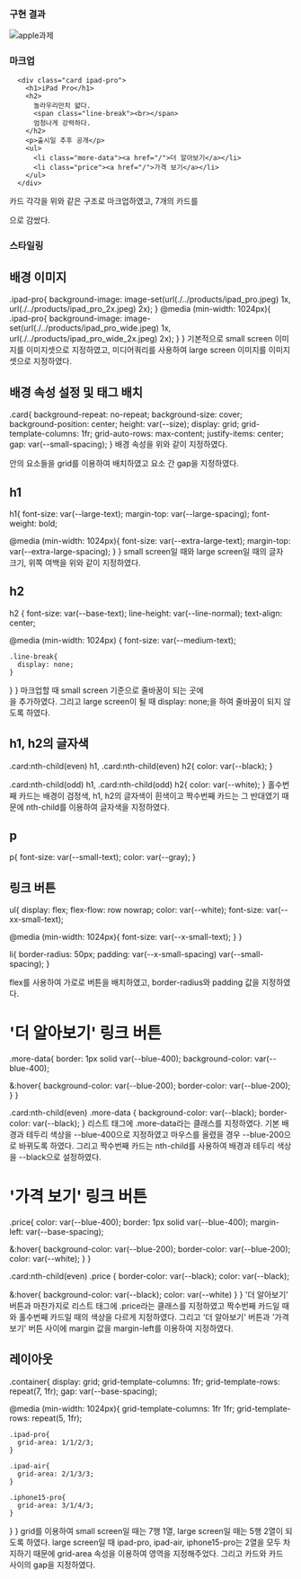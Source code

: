 ### 구현 결과
![apple과제](https://github.com/Suubiin/homework/assets/127467411/50ab63c1-b675-4bbb-8bb6-e8a3255514aa)

### 마크업
<!-- ipad-pro -->
      <div class="card ipad-pro">
        <h1>iPad Pro</h1>
        <h2>
          놀라우리만치 얇다.
          <span class="line-break"><br></span>
          엄청나게 강력하다.
        </h2>
        <p>출시일 추후 공개</p>
        <ul>
          <li class="more-data"><a href="/">더 알아보기</a></li>
          <li class="price"><a href="/">가격 보기</a></li>
        </ul>
      </div>

카드 각각을 위와 같은 구조로 마크업하였고, 7개의 카드를 <div class="container"> 으로 감쌌다.

### 스타일링
## 배경 이미지
.ipad-pro{
  background-image: image-set(url(./../products/ipad_pro.jpeg) 1x, 
                              url(./../products/ipad_pro_2x.jpeg) 2x);
}
@media (min-width: 1024px){
  .ipad-pro{
    background-image: image-set(url(./../products/ipad_pro_wide.jpeg) 1x, 
                                url(./../products/ipad_pro_wide_2x.jpeg) 2x);
  }
}
기본적으로 small screen 이미지를 이미지셋으로 지정하였고, 미디어쿼리를 사용하여 large screen 이미지를 이미지셋으로 지정하였다.

## 배경 속성 설정 및 태그 배치
.card{
  background-repeat: no-repeat;
  background-size: cover;
  background-position: center;
  height: var(--size);
  display: grid;
  grid-template-columns: 1fr;
  grid-auto-rows: max-content;
  justify-items: center;
  gap: var(--small-spacing);
}
배경 속성을 위와 같이 지정하였다.
<div> 안의 요소들을 grid를 이용하여 배치하였고 요소 간 gap을 지정하였다.

## h1
h1{
  font-size: var(--large-text);
  margin-top: var(--large-spacing);
  font-weight: bold;
  
  @media (min-width: 1024px){
    font-size: var(--extra-large-text);
    margin-top: var(--extra-large-spacing);
  }
}
small screen일 때와 large screen일 때의 글자 크기, 위쪽 여백을 위와 같이 지정하였다.

## h2
h2 {
  font-size: var(--base-text);
  line-height: var(--line-normal);
  text-align: center;
  
  @media (min-width: 1024px) {
    font-size: var(--medium-text);
    
    .line-break{
      display: none;
    }
  }
}
마크업할 때 small screen 기준으로 줄바꿈이 되는 곳에 
<span class="line-break"><br></span> 
을 추가하였다. 그리고 large screen이 될 때 display: none;을 하여 줄바꿈이 되지 않도록 하였다.

## h1, h2의 글자색
.card:nth-child(even) h1, .card:nth-child(even) h2{
  color: var(--black);
}

.card:nth-child(odd) h1, .card:nth-child(odd) h2{
  color: var(--white);
}
홀수번째 카드는 배경이 검정색, h1, h2의 글자색이 흰색이고 짝수번째 카드는 그 반대였기 때문에 nth-child를 이용하여 글자색을 지정하였다.

## p
p{
  font-size: var(--small-text);
  color: var(--gray);
}

## 링크 버튼
ul{
  display: flex;
  flex-flow: row nowrap;
  color: var(--white);
  font-size: var(--xx-small-text);

  @media (min-width: 1024px){
    font-size: var(--x-small-text);
  }
}

li{
  border-radius: 50px;
  padding: var(--x-small-spacing) var(--small-spacing);
}

flex를 사용하여 가로로 버튼을 배치하였고, border-radius와 padding 값을 지정하였다.

# '더 알아보기' 링크 버튼
.more-data{
  border: 1px solid var(--blue-400);
  background-color: var(--blue-400);
  
  &:hover{
    background-color: var(--blue-200);
    border-color: var(--blue-200);
  }
}

.card:nth-child(even) .more-data {
  background-color: var(--black);
  border-color: var(--black);
}
리스트 태그에 .more-data라는 클래스를 지정하였다. 기본 배경과 테두리 색상을 --blue-400으로 지정하였고 마우스를 올렸을 경우 --blue-200으로 바뀌도록 하였다.
그리고 짝수번째 카드는 nth-child를 사용하여 배경과 테두리 색상을 --black으로 설정하였다.

# '가격 보기' 링크 버튼
.price{
  color: var(--blue-400);
  border: 1px solid var(--blue-400);
  margin-left: var(--base-spacing);

  &:hover{
    background-color: var(--blue-200);
    border-color: var(--blue-200);
    color: var(--white);
  }
}

.card:nth-child(even) .price {
  border-color: var(--black);
  color: var(--black);

  &:hover{
    background-color: var(--black);
    color: var(--white)
  }
}
'더 알아보기' 버튼과 마찬가지로 리스트 태그에 .price라는 클래스를 지정하였고 짝수번째 카드일 때와 홀수번째 카드일 때의 색상을 다르게 지정하였다.
그리고 '더 알아보기' 버튼과 '가격 보기' 버튼 사이에 margin 값을 margin-left를 이용하여 지정하였다.

## 레이아웃
.container{
  display: grid;
  grid-template-columns: 1fr;
  grid-template-rows: repeat(7, 1fr);
  gap: var(--base-spacing);

  @media (min-width: 1024px){
    grid-template-columns: 1fr 1fr;
    grid-template-rows: repeat(5, 1fr);

    .ipad-pro{
      grid-area: 1/1/2/3;
    }
  
    .ipad-air{
      grid-area: 2/1/3/3;
    }
  
    .iphone15-pro{
      grid-area: 3/1/4/3;
    }
  }
}
grid를 이용하여 small screen일 때는 7행 1열, large screen일 때는 5행 2열이 되도록 하였다. 
large screen일 때 ipad-pro, ipad-air, iphone15-pro는 2열을 모두 차지하기 때문에 grid-area 속성을 이용하여 영역을 지정해주었다. 
그리고 카드와 카드 사이의 gap을 지정하였다.